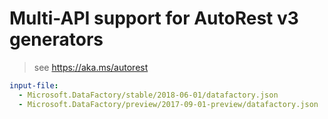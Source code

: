 # Multi-API support for AutoRest v3 generators

> see https://aka.ms/autorest

``` yaml $(enable-multi-api)
input-file:
  - Microsoft.DataFactory/stable/2018-06-01/datafactory.json
  - Microsoft.DataFactory/preview/2017-09-01-preview/datafactory.json
```
